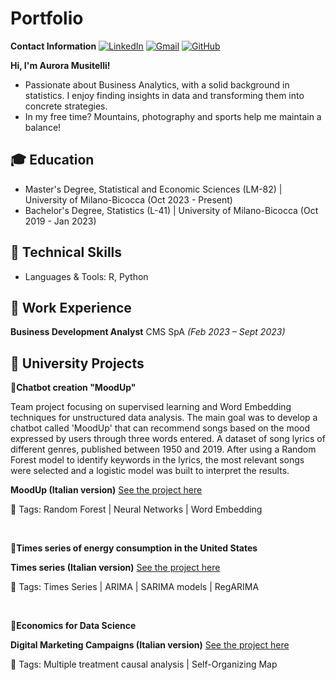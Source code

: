# Portfolio

**Contact Information**
[![LinkedIn](https://img.shields.io/badge/LinkedIn-blue?logo=linkedin&logoColor=white)](https://www.linkedin.com/in/aurora-musitelli-bb1464195/)
[![Gmail](https://img.shields.io/badge/Gmail-red?logo=gmail&logoColor=white)](mailto:musitelliaurora@gmail.com)
[![GitHub](https://img.shields.io/badge/GitHub-black?logo=github&logoColor=white)](https://github.com/auroraMusitelli)

**Hi, I'm Aurora Musitelli!**
* Passionate about Business Analytics, with a solid background in statistics. I enjoy finding insights in data and transforming them into concrete strategies.
* In my free time? Mountains, photography and sports help me maintain a balance!

## 🎓 Education
* Master's Degree, Statistical and Economic Sciences (LM-82) | University of Milano-Bicocca (Oct 2023 - Present)
* Bachelor's Degree, Statistics (L-41) | University of Milano-Bicocca (Oct 2019 - Jan 2023)


## 📌 Technical Skills
* Languages & Tools: R, Python


## 📌 Work Experience
**Business Development Analyst** CMS SpA *(Feb 2023 – Sept 2023)*  


## 📌 University Projects

**📄Chatbot creation "MoodUp"**

Team project focusing on supervised learning and Word Embedding techniques for unstructured data analysis. The main goal was to develop a chatbot called 'MoodUp' that can recommend songs based on the mood expressed by users through three words entered. A dataset of song lyrics of different genres, published between 1950 and 2019. After using a Random Forest model to identify keywords in the lyrics, the most relevant songs were selected and a logistic model was built to interpret the results.

**MoodUp (Italian version)** [See the project here](https://github.com/auroraMusitelli/Portfolio/blob/main/MoodUp_report.pdf)

📎 Tags: Random Forest | Neural Networks | Word Embedding 

&nbsp; 

**📄Times series of energy consumption in the United States**

**Times series (Italian version)** [See the project here](https://github.com/auroraMusitelli/Portfolio/blob/main/DigitalMarketingCampaigns.pdf)

📎 Tags: Times Series | ARIMA | SARIMA models | RegARIMA

&nbsp; 

**📄Economics for Data Science**

**Digital Marketing Campaigns (Italian version)** [See the project here](https://github.com/auroraMusitelli/Portfolio/blob/main/TimesSeriesEnergyConsumption_USA.pdf)

📎 Tags: Multiple treatment causal analysis | Self-Organizing Map 
